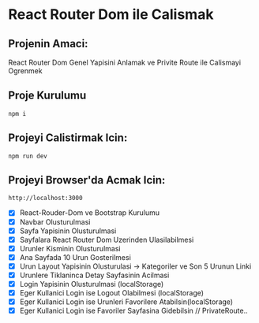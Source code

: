 # React Router Dom ile Calismak

## Projenin Amaci:
React Router Dom Genel Yapisini Anlamak ve Privite Route ile Calismayi Ogrenmek

## Proje Kurulumu
```
npm i
```

## Projeyi Calistirmak Icin:
```
npm run dev
```

## Projeyi Browser'da Acmak Icin:
```
http://localhost:3000
```

- [x] React-Rouder-Dom ve Bootstrap Kurulumu 
- [x] Navbar Olusturulmasi 
- [x] Sayfa Yapisinin Olusturulmasi 
- [x] Sayfalara React Router Dom Uzerinden Ulasilabilmesi
- [x] Urunler Kisminin Olusturulmasi
- [x] Ana Sayfada 10 Urun Gosterilmesi
- [x] Urun Layout Yapisinin Olusturulasi -> Kategoriler ve Son 5 Urunun Linki
- [x] Urunlere Tiklaninca Detay Sayfasinin Acilmasi
- [x] Login Yapisinin Olusturulmasi (localStorage)
- [x] Eger Kullanici Login ise Logout Olabilmesi (localStorage)
- [x] Eger Kullanici Login ise Urunleri Favorilere Atabilsin(localStorage)
- [x] Eger Kullanici Login ise Favoriler Sayfasina Gidebilsin // PrivateRoute..

